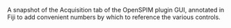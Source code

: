 A snapshot of the Acquisition tab of the OpenSPIM plugin GUI, annotated
in Fiji to add convenient numbers by which to reference the various
controls.
